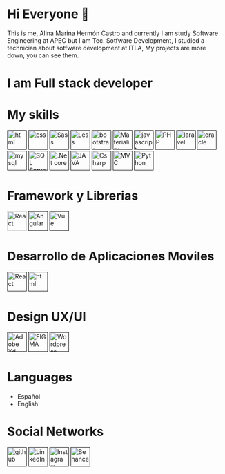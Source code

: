 # Hi Everyone 👋

This is me, Alina Marina Hermón Castro and currently I am study Software Engineering at APEC
but I am Tec. Sotfware Development, I studied a technician about sotfware development at ITLA, My projects are more down, you can see them.

# I am Full stack developer

# My skills

[<img src='https://img.shields.io/badge/HTML5-E34F26?style=for-the-badge&logo=html5&logoColor=white' alt='html' height='45'>]() [<img src='https://img.shields.io/badge/CSS-1572B6?style=for-the-badge&logo=css3&logoColor=white' alt='css' height='45'>]() 
[<img src='https://img.shields.io/badge/Sass-CC6699?style=for-the-badge&logo=sass&logoColor=white' alt='Sass' height='45'>]() [<img src='https://img.shields.io/badge/Less-CC6699?style=for-the-badge&logo=less&logoColor=white' alt='Less' height='45'>]() [<img src='https://img.shields.io/badge/Bootstrap-563D7C?style=for-the-badge&logo=bootstrap&logoColor=white' alt='bootstrap' height='45'>]() [<img src='https://img.shields.io/badge/Materialize-CC6699?style=for-the-badge&logo=materialize&logoColor=white' alt='Materialize' height='45'>]()  [<img src='https://img.shields.io/badge/JavaScript-F7DF1E?style=for-the-badge&logo=javascript&logoColor=black' alt='javascript' height='45'>]() [<img src='https://img.shields.io/badge/Php-777BB4?style=for-the-badge&logo=php&logoColor=4FC08D' alt='PHP' height='45'>]() [<img
src='https://img.shields.io/badge/Laravel-61DAFB?style=for-the-badge&logo=laravel&logoColor=black' alt='laravel' height='45'>]() [<img
src='https://img.shields.io/badge/Oracle-DD0031?style=for-the-badge&logo=oracle&logoColor=white' alt='oracle' height='45'>]()
[<img src='https://img.shields.io/badge/MySQL-4479A1?style=for-the-badge&logo=mysql&logoColor=black' alt='mysql' height='45'>]() [<img 
src='https://img.shields.io/badge/SQL Server-CC2927?style=for-the-badge&logo=microsoftsqlserver&logoColor=black' alt='SQL Server' height='45'>]() [<img 
src='https://img.shields.io/badge/.Net score-512BD4?style=for-the-badge&logo=.NET&logoColor=white' alt='.Net core' height='45'>]() [<img
src='https://img.shields.io/badge/java-F7DF1E?style=for-the-badge&logo=jdk&logoColor=white' alt='JAVA' height='45'>]() 
[<img src='https://img.shields.io/badge/Csharp-563D7C?style=for-the-badge&logo=csharp&logoColor=White' alt='Csharp' height='45'>]() [<img src='https://img.shields.io/badge/MVC-512BD4?style=for-the-badge&logo=mvc&logoColor=white' alt='MVC' height='45'>]()
[<img src='https://img.shields.io/badge/Python-777BB4?style=for-the-badge&logo=python&logoColor=4FC08D' alt='Python' height='45'>]()

# Framework y Librerias

<img
src='https://img.shields.io/badge/React-61DAFB?style=for-the-badge&logo=react&logoColor=black' alt='React' height='45'> [<img
src='https://img.shields.io/badge/Angular-DD0031?style=for-the-badge&logo=angular&logoColor=white' alt='Angular' height='45'>]() [<img src='https://img.shields.io/badge/Vue js-99CC00?style=for-the-badge&logo=Vue.js&logoColor=black' alt='Vue' height='45'>]()

# Desarrollo de Aplicaciones Moviles

[<img src='https://img.shields.io/badge/React native-61DAFB?style=for-the-badge&logo=react&logoColor=black' alt='React' height='45'>]()
[<img src='https://img.shields.io/badge/IONIC-E34F26?style=for-the-badge&logo=ionic&logoColor=white' alt='html' height='45'>]()


# Design UX/UI

[<img src='https://img.shields.io/badge/ADOBE Xd-FF61F6?style=for-the-badge&logo=adobexd&logoColor=black' alt='Adobe Xd' height='45'>]() [<img src='https://img.shields.io/badge/FIGMA-F24E1E?style=for-the-badge&logo=figma&logoColor=black' alt='FIGMA' height='45'>]() [<img src='https://img.shields.io/badge/Wordpress-21759B?style=for-the-badge&logo=wordpress&logoColor=white' alt='Wordpress' height='45'>]()


# Languages

* Español
* English


# Social Networks

<a href="https://github.com/Alyhermon">[<img src='https://img.shields.io/badge/github-732E9A?style=for-the-badge&logo=github&logoColor=white' alt='github' height='45'>]() [<img src='https://img.shields.io/badge/LinkedIn-0A66C2?style=for-the-badge&logo=linkedin&logoColor=white' alt='LinkedIn' height='45'>]() [<img
src='https://img.shields.io/badge/Instagram-E4405F?style=for-the-badge&logo=instagram&logoColor=white' alt='Instagram' height='45'>]()</a> <a href="https://www.behance.net/alycastro11">[<img 
src='https://img.shields.io/badge/Behance-1769FF?style=for-the-badge&logo=behance&logoColor=white' alt='Behance' height='45'>]()</a> 


